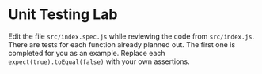 # Unit Testing Lab

Edit the file `src/index.spec.js` while reviewing the code from `src/index.js`. There are tests for each function already planned out. The first one is completed for you as an example. Replace each `expect(true).toEqual(false)` with your own assertions.
